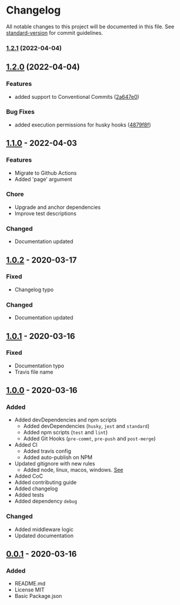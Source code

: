 # Changelog

All notable changes to this project will be documented in this file. See [standard-version](https://github.com/conventional-changelog/standard-version) for commit guidelines.

### [1.2.1](https://github.com/ulisesGascon/express-simple-pagination/compare/v1.2.0...v1.2.1) (2022-04-04)

## [1.2.0](https://github.com/ulisesGascon/express-simple-pagination/compare/v1.1.0...v1.2.0) (2022-04-04)


### Features

* added support to  Conventional Commits ([2a647e0](https://github.com/ulisesGascon/express-simple-pagination/commits/2a647e01342f7623657c43db37aeb6e11df2a91d))


### Bug Fixes

* added execution permissions for husky hooks ([4879f8f](https://github.com/ulisesGascon/express-simple-pagination/commits/4879f8f422c584601a421e1f04300afde76e969d))

## [1.1.0] - 2022-04-03

### Features

- Migrate to Github Actions
- Added 'page' argument

### Chore

- Upgrade and anchor dependencies
- Improve test descriptions

### Changed

- Documentation updated

## [1.0.2] - 2020-03-17

### Fixed

- Changelog typo

### Changed

- Documentation updated

## [1.0.1] - 2020-03-16

### Fixed

- Documentation typo
- Travis file name

## [1.0.0] - 2020-03-16

### Added

- Added devDependencies and npm scripts
  - Added devDependencies (`husky`, `jest` and `standard`)
  - Added npm scripts (`test` and `lint`)
  - Added Git Hooks (`pre-commt`, `pre-push` and `post-merge`)
- Added CI
  - Added travis config
  - Added auto-publish on NPM
- Updated gitignore with new rules
  - Added node, linux, macos, windows. [See](https://www.gitignore.io/?templates=node,linux,macos,windows)
- Added CoC
- Added contributing guide
- Added changelog
- Added tests
- Added dependency `debug`

### Changed

- Added middleware logic
- Updated documentation

## [0.0.1] - 2020-03-16

### Added

- README.md
- License MIT
- Basic Package.json

[Unreleased]: https://github.com/ulisesgascon/express-simple-pagination/compare/v1.1.0...HEAD
[1.1.0]: https://github.com/ulisesgascon/express-simple-pagination/releases/tag/v1.1.0
[1.0.2]: https://github.com/ulisesgascon/express-simple-pagination/releases/tag/v1.0.2
[1.0.1]: https://github.com/ulisesgascon/express-simple-pagination/releases/tag/v1.0.1
[1.0.0]: https://github.com/ulisesgascon/express-simple-pagination/releases/tag/v1.0.0
[0.0.1]: https://github.com/ulisesgascon/express-simple-pagination/releases/tag/v0.0.1